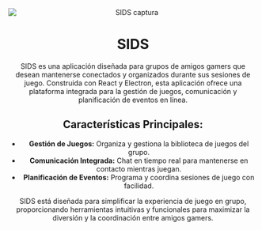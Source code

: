 <div align="center">
  <img src="https://github.com/user-attachments/assets/9288b2c8-22cd-49af-a6b4-c6f066f860e6" alt="SIDS captura" style="display: block; margin: auto;">
  <h1>SIDS</h1>
  <p>
    SIDS es una aplicación diseñada para grupos de amigos gamers que desean mantenerse conectados y organizados durante sus sesiones de juego. Construida con React y Electron, esta aplicación ofrece una plataforma integrada para la gestión de juegos, comunicación y planificación de eventos en línea.
  </p>
  
  <h2>Características Principales:</h2>
  <ul>
    <li><strong>Gestión de Juegos:</strong> Organiza y gestiona la biblioteca de juegos del grupo.</li>
    <li><strong>Comunicación Integrada:</strong> Chat en tiempo real para mantenerse en contacto mientras juegan.</li>
    <li><strong>Planificación de Eventos:</strong> Programa y coordina sesiones de juego con facilidad.</li>
  </ul>
  
  <p>
    SIDS está diseñada para simplificar la experiencia de juego en grupo, proporcionando herramientas intuitivas y funcionales para maximizar la diversión y la coordinación entre amigos gamers.
  </p>
</div>
